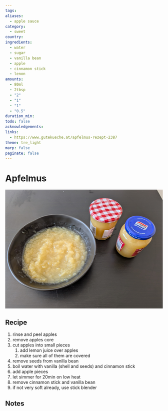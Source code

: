 ```yaml
---
tags: 
aliases:
  - apple sauce
category:
  - sweet
country: 
ingredients:
  - water
  - sugar
  - vanilla bean
  - apple
  - cinnamon stick
  - lenon
amounts:
  - 80ml
  - 2tbsp
  - "2"
  - "1"
  - "1"
  - "0.5"
duration_min: 
todo: false
acknowledgements: 
links:
  - https://www.gutekueche.at/apfelmus-rezept-2387
theme: tre_light
marp: false
paginate: false
---
```



# Apfelmus
![bg right](../gfx/PXL_20250412_024150021.jpg)
## Recipe
1. rinse and peel apples
2. remove apples core
3. cut apples into small pieces
	1. add lemon juice over apples
	2. make sure all of them are covered
4. remove seeds from vanilla bean
5. boil water with vanilla (shell and seeds) and cinnamon stick
6. add apple pieces
7. let simmer for 20min on low heat
8. remove cinnamon stick and vanilla bean
9. if not very soft already, use stick blender

## Notes
